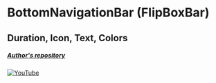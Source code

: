 # BottomNavigationBar (FlipBoxBar)
## Duration, Icon, Text, Colors
##### [Author's repository](https://github.com/TheTechDesigner/BottomNavigationBar7-FlipBoxBar)

[![YouTube](https://img.youtube.com/vi/r7sKO-SxKXg/0.jpg)](https://youtu.be/r7sKO-SxKXg "BottomNavigationBar (FlipBoxBar) | Duration, Icon, Text, Colors")